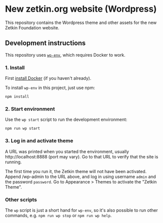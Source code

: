 # New zetkin.org website (Wordpress)
This repository contains the Wordpress theme and other assets for the new Zetkin
Foundation website.

## Development instructions
This repository uses [`wp-env`](https://developer.wordpress.org/block-editor/reference-guides/packages/packages-env/),
which requires Docker to work.

### 1. Install
First [install Docker](https://docs.docker.com/engine/install/) (if you haven't already).

To install `wp-env` in this project, just use npm:

```
npm install
```

### 2. Start environment
Use the `wp start` script to run the development environment:

```
npm run wp start
```

### 3. Log in and activate theme
A URL was printed when you started the environment, usually http://localhost:8888
(port may vary). Go to that URL to verify that the site is running.

The first time you run it, the Zetkin theme will not have been activated. Append
/wp-admin to the URL above, and log in using username `admin` and the password
`password`. Go to Appearance > Themes to activate the "Zetkin Theme".

### Other scripts
The `wp` script is just a short hand for `wp-env`, so it's also possible to run
other commands, e.g. `npm run wp stop` or `npm run wp help`.